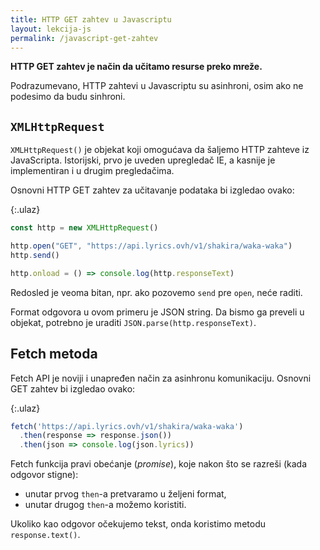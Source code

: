 ```yaml
---
title: HTTP GET zahtev u Javascriptu
layout: lekcija-js
permalink: /javascript-get-zahtev
---
```


**HTTP GET zahtev je način da učitamo resurse preko mreže.** 

Podrazumevano, HTTP zahtevi u Javascriptu su asinhroni, osim ako ne podesimo da budu sinhroni.

## `XMLHttpRequest`

`XMLHttpRequest()` je objekat koji omogućava da šaljemo HTTP zahteve iz JavaScripta. Istorijski, prvo je uveden upregledač IE, a kasnije je implementiran i u drugim pregledačima.

Osnovni HTTP GET zahtev za učitavanje podataka bi izgledao ovako:

{:.ulaz}
```js
const http = new XMLHttpRequest()

http.open("GET", "https://api.lyrics.ovh/v1/shakira/waka-waka")
http.send()

http.onload = () => console.log(http.responseText)
```

Redosled je veoma bitan, npr. ako pozovemo `send` pre `open`, neće raditi. 

Format odgovora u ovom primeru je JSON string. Da bismo ga preveli u objekat, potrebno je uraditi `JSON.parse(http.responseText)`.

## Fetch metoda

Fetch API je noviji i unapređen način za asinhronu komunikaciju. Osnovni GET zahtev bi izgledao ovako:

{:.ulaz}
```js
fetch('https://api.lyrics.ovh/v1/shakira/waka-waka')
  .then(response => response.json())
  .then(json => console.log(json.lyrics))
```

Fetch funkcija pravi obećanje (*promise*), koje nakon što se razreši (kada odgovor stigne): 
- unutar prvog `then`-a pretvaramo u željeni format, 
- unutar drugog `then`-a možemo koristiti.

Ukoliko kao odgovor očekujemo tekst, onda koristimo metodu `response.text()`.
